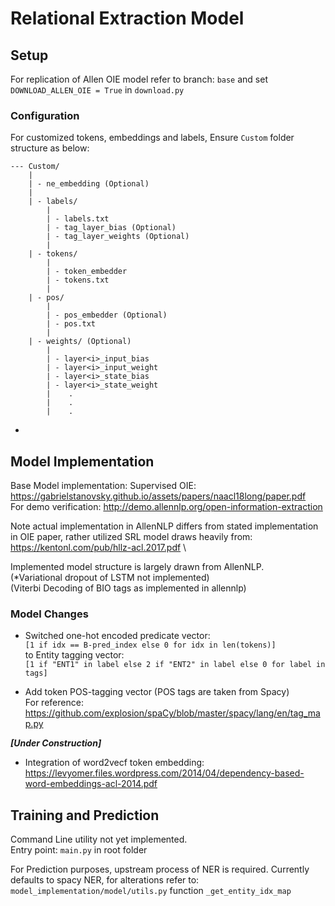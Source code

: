 # Relational Extraction Model

## Setup

For replication of Allen OIE model refer to branch: `base` and set `DOWNLOAD_ALLEN_OIE = True` in `download.py`

### Configuration
For customized tokens, embeddings and labels, Ensure `Custom` folder structure as below:
```
--- Custom/
    |
    | - ne_embedding (Optional)
    |
    | - labels/
        |
        | - labels.txt
        | - tag_layer_bias (Optional)
        | - tag_layer_weights (Optional)
        |
    | - tokens/
        |
        | - token_embedder
        | - tokens.txt
        |
    | - pos/
        |
        | - pos_embedder (Optional)
        | - pos.txt
        |
    | - weights/ (Optional)
        |
        | - layer<i>_input_bias
        | - layer<i>_input_weight
        | - layer<i>_state_bias
        | - layer<i>_state_weight
        |    .
        |    .
        |    .
```
- 

## Model Implementation

Base Model implementation:
Supervised OIE:
https://gabrielstanovsky.github.io/assets/papers/naacl18long/paper.pdf \
For demo verification: http://demo.allennlp.org/open-information-extraction

Note actual implementation in AllenNLP differs from stated implementation in OIE paper, rather utilized SRL model draws heavily from:\
https://kentonl.com/pub/hllz-acl.2017.pdf \

Implemented model structure is largely drawn from AllenNLP.\
(*Variational dropout of LSTM not implemented)\
(Viterbi Decoding of BIO tags as implemented in allennlp)


### Model Changes
- Switched one-hot encoded predicate vector:\
`[1 if idx == B-pred_index else 0 for idx in len(tokens)]`\
to Entity tagging vector:\
`[1 if "ENT1" in label else 2 if "ENT2" in label else 0 for label in tags]`

- Add token POS-tagging vector (POS tags are taken from Spacy)\
For reference: https://github.com/explosion/spaCy/blob/master/spacy/lang/en/tag_map.py

***[Under Construction]***
- Integration of word2vecf token embedding: https://levyomer.files.wordpress.com/2014/04/dependency-based-word-embeddings-acl-2014.pdf


## Training and Prediction

Command Line utility not yet implemented.\
Entry point: `main.py` in root folder

For Prediction purposes, upstream process of NER is required. Currently defaults to spacy NER, for alterations refer to:\
`model_implementation/model/utils.py` function `_get_entity_idx_map`

